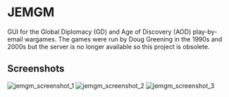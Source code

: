 # JEMGM

GUI for the Global Diplomacy (GD) and Age of Discovery (AOD) play-by-email wargames. 
The games were run by Doug Greening in the 1990s and 2000s but the server is no longer
available so this project is obsolete.

## Screenshots

![jemgm_screenshot_1](https://user-images.githubusercontent.com/13440318/28612201-c6bebe2c-71ee-11e7-9050-85c0b4047f9f.png)
![jemgm_screenshot_2](https://user-images.githubusercontent.com/13440318/28612202-c6c05cdc-71ee-11e7-8ab5-0fc1e87e1b52.png)
![jemgm_screenshot_3](https://user-images.githubusercontent.com/13440318/28612200-c69a7dd2-71ee-11e7-8874-98c473c1f59b.png)


